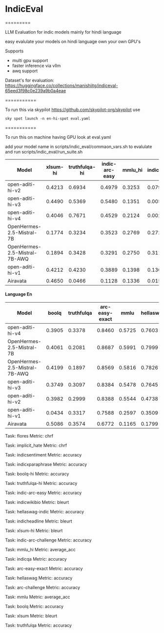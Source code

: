 # IndicEval


=========

LLM Evaluation for indic models mainly for hindi language

easy evalulate your models on hindi language own your own GPU's

Supports 
- multi gpu support
- faster inference via vllm
- awq support


Dataset's for evaluation: https://huggingface.co/collections/manishiitg/indiceval-65eed3f98c0e239a9b0a4eae


===========

To run this via skypilot https://github.com/skypilot-org/skypilot use


`sky spot launch -n en-hi-spot eval.yaml`

=========== 

To run this on machine having GPU look at eval.yaml

add your model name in scripts/indic_eval/commaon_vars.sh to evalulate and run scripts/indic_eval/run_suite.sh


| Model | xlsum-hi | truthfulqa-hi | indic-arc-easy | mmlu_hi | indicqa | flores | indicheadline | indicxparaphrase | hellaswag-indic | indicwikibio | boolq-hi | implicit_hate | indic-arc-challenge | indicsentiment |  
| --- | --- | --- | --- | --- | --- | --- | --- | --- | --- | --- | --- | --- | --- | --- | 
| open-aditi-hi-v2 |  0.4213 | 0.6934 | 0.4979 | 0.3253 | 0.0795 | 43.6822 | 0.4565 | 0.6838 | 0.2404 | 0.4846 | 0.8541 | 11.5021 | 0.4462 | 0.9729 |
| open-aditi-hi-v3 |  0.4490 | 0.5369 | 0.5480 | 0.1351 | 0.0058 | 48.2859 | 0.4682 | 0.8846 | 0.4891 | 0.5034 | 0.5401 | 8.8315 | 0.4633 | 0.9519 |
| open-aditi-hi-v4 |  0.4046 | 0.7671 | 0.4529 | 0.2124 | 0.0026 | 47.8500 | 0.1980 | 0.7737 | 0.3595 | 0.4894 | 0.7015 | 5.9709 | 0.3857 | 0.9699 |
| OpenHermes-2.5-Mistral-7B |  0.1774 | 0.3234 | 0.3523 | 0.2769 | 0.2721 | 30.3465 | 0.1996 | 0.8766 | 0.2485 | 0.3332 | 0.5979 | 0.2068 | 0.3396 | 0.9048 |
| OpenHermes-2.5-Mistral-7B-AWQ |  0.1894 | 0.3428 | 0.3291 | 0.2750 | 0.3116 | 29.3681 | 0.2062 | 0.8536 | 0.2479 | 0.3067 | 0.5272 | 6.0594 | 0.3157 | 0.9218 |
| open-aditi-hi-v1 |  0.4212 | 0.4230 | 0.3889 | 0.1398 | 0.1306 | 40.2376 | 0.4248 | 0.5939 | 0.0848 | 0.4104 | 0.3758 | 8.6105 | 0.3558 | 0.8798 |
| Airavata |  0.4650 | 0.0466 | 0.1128 | 0.1336 | 0.0155 | 58.5260 | 0.4346 | 0.6419 | 0.0550 | 0.0637 | 0.0128 | 6.3612 | 0.0836 | 0.0992 |

#### Language En

| Model | boolq | truthfulqa | arc-easy-exact | mmlu | hellaswag | xlsum | arc-challenge |  
| --- | --- | --- | --- | --- | --- | --- | --- | 
| open-aditi-hi-v4 |  0.3905 | 0.3378 | 0.8460 | 0.5725 | 0.7603 | 0.4384 | 0.7491 |
| OpenHermes-2.5-Mistral-7B |  0.4061 | 0.2081 | 0.8687 | 0.5991 | 0.7999 | 0.4328 | 0.7790 |
| OpenHermes-2.5-Mistral-7B-AWQ |  0.4199 | 0.1897 | 0.8569 | 0.5816 | 0.7826 | 0.4317 | 0.7611 |
| open-aditi-hi-v3 |  0.3749 | 0.3097 | 0.8384 | 0.5478 | 0.7645 | 0.4352 | 0.7415 |
| open-aditi-hi-v2 |  0.3982 | 0.2999 | 0.8388 | 0.5544 | 0.4738 | 0.4349 | 0.7235 |
| open-aditi-hi-v1 |  0.0434 | 0.3317 | 0.7588 | 0.2597 | 0.3509 | 0.4288 | 0.6271 |
| Airavata |  0.5086 | 0.3574 | 0.6772 | 0.1165 | 0.1799 | 0.4393 | 0.1630 |

Task: flores Metric: chrf 

Task: implicit_hate Metric: chrf 

Task: indicsentiment Metric: accuracy 

Task: indicxparaphrase Metric: accuracy 

Task: boolq-hi Metric: accuracy 

Task: truthfulqa-hi Metric: accuracy 

Task: indic-arc-easy Metric: accuracy 

Task: indicwikibio Metric: bleurt 

Task: hellaswag-indic Metric: accuracy 

Task: indicheadline Metric: bleurt 

Task: xlsum-hi Metric: bleurt 

Task: indic-arc-challenge Metric: accuracy 

Task: mmlu_hi Metric: average_acc 

Task: indicqa Metric: accuracy 

Task: arc-easy-exact Metric: accuracy 

Task: hellaswag Metric: accuracy 

Task: arc-challenge Metric: accuracy 

Task: mmlu Metric: average_acc 

Task: boolq Metric: accuracy 

Task: xlsum Metric: bleurt 

Task: truthfulqa Metric: accuracy 

